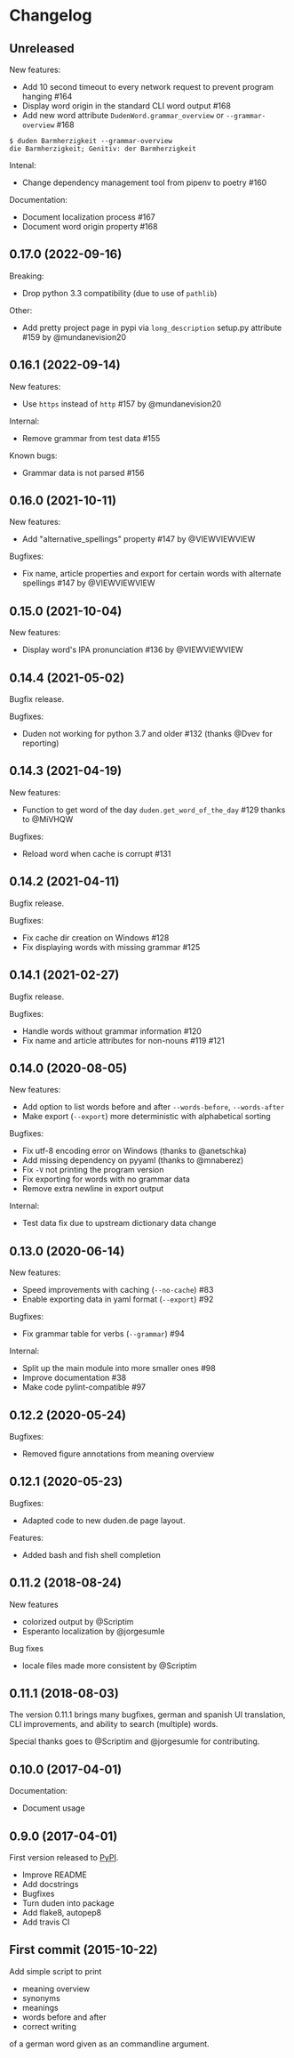 # Changelog

## Unreleased

New features:
* Add 10 second timeout to every network request to prevent program hanging #164
* Display word origin in the standard CLI word output #168
* Add new word attribute `DudenWord.grammar_overview` or `--grammar-overview` #168

```console
$ duden Barmherzigkeit --grammar-overview
die Barmherzigkeit; Genitiv: der Barmherzigkeit
```

Intenal:
* Change dependency management tool from pipenv to poetry #160

Documentation:
* Document localization process #167
* Document word origin property #168

## 0.17.0 (2022-09-16)

Breaking:
* Drop python 3.3 compatibility (due to use of `pathlib`)

Other:
* Add pretty project page in pypi via `long_description` setup.py attribute #159 by @mundanevision20

## 0.16.1 (2022-09-14)

New features:
* Use `https` instead of `http` #157 by @mundanevision20

Internal:
* Remove grammar from test data #155

Known bugs:
* Grammar data is not parsed #156

## 0.16.0 (2021-10-11)

New features:
* Add "alternative_spellings" property #147 by @VIEWVIEWVIEW

Bugfixes:
* Fix name, article properties and export for certain words with alternate spellings #147 by @VIEWVIEWVIEW

## 0.15.0 (2021-10-04)

New features:
* Display word's IPA pronunciation #136 by @VIEWVIEWVIEW

## 0.14.4 (2021-05-02)

Bugfix release.

Bugfixes:
* Duden not working for python 3.7 and older #132 (thanks @Dvev for reporting)

## 0.14.3 (2021-04-19)

New features:
* Function to get word of the day `duden.get_word_of_the_day` #129 thanks to @MiVHQW

Bugfixes:
* Reload word when cache is corrupt #131

## 0.14.2 (2021-04-11)

Bugfix release.

Bugfixes:
* Fix cache dir creation on Windows #128
* Fix displaying words with missing grammar #125

## 0.14.1 (2021-02-27)

Bugfix release.

Bugfixes:
* Handle words without grammar information #120
* Fix name and article attributes for non-nouns #119 #121

## 0.14.0 (2020-08-05)

New features:

* Add option to list words before and after `--words-before`, `--words-after`
* Make export (`--export`) more deterministic with alphabetical sorting

Bugfixes:

* Fix utf-8 encoding error on Windows (thanks to @anetschka)
* Add missing dependency on pyyaml (thanks to @mnaberez)
* Fix `-V` not printing the program version
* Fix exporting for words with no grammar data
* Remove extra newline in export output

Internal:

* Test data fix due to upstream dictionary data change

## 0.13.0 (2020-06-14)

New features:
* Speed improvements with caching (`--no-cache`) #83
* Enable exporting data in yaml format (`--export`) #92

Bugfixes:
* Fix grammar table for verbs (`--grammar`) #94

Internal:
* Split up the main module into more smaller ones #98
* Improve documentation #38
* Make code pylint-compatible #97

## 0.12.2 (2020-05-24)

Bugfixes:
* Removed figure annotations from meaning overview

## 0.12.1 (2020-05-23)

Bugfixes:
* Adapted code to new duden.de page layout.

Features:
* Added bash and fish shell completion

## 0.11.2 (2018-08-24)

New features
* colorized output by @Scriptim
* Esperanto localization by @jorgesumle

Bug fixes
* locale files made more consistent by @Scriptim

## 0.11.1 (2018-08-03)

The version 0.11.1 brings many bugfixes, german and spanish UI translation, CLI improvements, and ability to search (multiple) words.

Special thanks goes to @Scriptim and @jorgesumle for contributing.

## 0.10.0 (2017-04-01)

Documentation:
* Document usage

## 0.9.0 (2017-04-01)

First version released to [PyPI](https://pypi.org/project/duden/).

* Improve README
* Add docstrings
* Bugfixes
* Turn duden into package
* Add flake8, autopep8
* Add travis CI

## First commit (2015-10-22)

Add simple script to print
* meaning overview
* synonyms
* meanings
* words before and after
* correct writing

of a german word given as an commandline argument.
